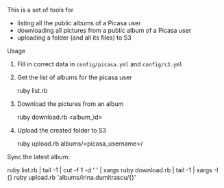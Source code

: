 This is a set of tools for
* listing all the public albums of a Picasa user
* downloading all pictures from a public album of a Picasa user
* uploading a folder (and all its files) to S3

Usage

1. Fill in correct data in `config/picasa.yml` and `config/s3.yml`
1. Get the list of albums for the picasa user

    ruby list.rb
1. Download the pictures from an album

    ruby download.rb <album_id>
1. Upload the created folder to S3

    ruby upload.rb albums/<picasa_username>/<folder>


Sync the latest album:

ruby list.rb | tail -1 | cut -f 1 -d ' ' | xargs ruby download.rb | tail -1 | xargs -I {} ruby upload.rb 'albums/irina.dumitrascu/{}'

